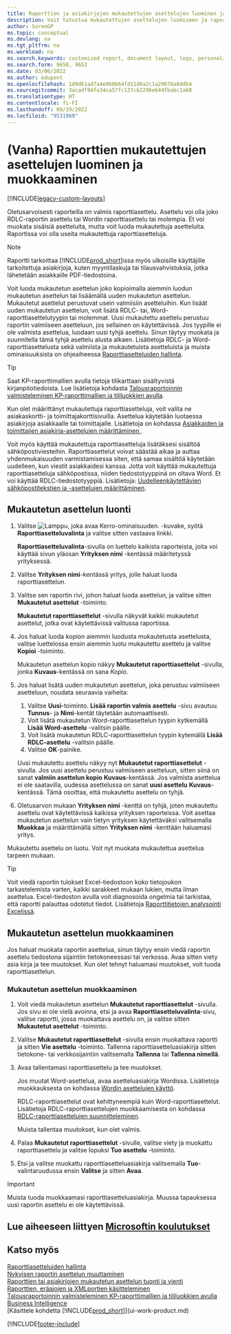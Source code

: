 ```yaml
---
title: Raporttien ja asiakirjojen mukautettujen asettelujen luominen ja muokkaaminen
description: Voit tutustua mukautettujen asettelujen luomiseen ja raportin ulkoasun muokkaamiseen, kun sitä tarkastellaan, tulostetaan tai tallennetaan.
author: SorenGP
ms.topic: conceptual
ms.devlang: na
ms.tgt_pltfrm: na
ms.workload: na
ms.search.keywords: customized report, document layout, logo, personalize
ms.search.form: 9650, 9652
ms.date: 03/06/2022
ms.author: edupont
ms.openlocfilehash: 1d9d61ad7a4e9b0b64fd11d8a2c1a29676a8ddb4
ms.sourcegitcommit: 3acadf94fa34ca57fc137cb2296e644fbabc1a60
ms.translationtype: HT
ms.contentlocale: fi-FI
ms.lasthandoff: 09/19/2022
ms.locfileid: "9531969"
---
```

# <a name="legacy-create-and-modify-custom-report-layouts"></a>(Vanha) Raporttien mukautettujen asettelujen luominen ja muokkaaminen

[!INCLUDE[legacy-custom-layouts](includes/legacy-custom-layouts.md)]

Oletusarvoisesti raporteilla on valmis raporttiasettelu. Asettelu voi olla joko RDLC-raportin asettelu tai Wordin raporttiasettelu tai molempia. Et voi muokata sisäisiä asetteluita, mutta voit luoda mukautettuja asetteluita. Raportissa voi olla useita mukautettuja raporttiasetteluja.

> [!NOTE]  
> Raportti tarkoittaa [!INCLUDE[prod_short](includes/prod_short.md)]issa myös ulkoisille käyttäjille tarkoitettuja asiakirjoja, kuten myyntilaskuja tai tilausvahvistuksia, jotka lähetetään asiakkaille PDF-tiedostoina.

Voit luoda mukautetun asettelun joko kopioimalla aiemmin luodun mukautetun asettelun tai lisäämällä uuden mukautetun asettelun. Mukautetut asettelut perustuvat usein valmiisiin asetteluihin. Kun lisäät uuden mukautetun asettelun, voit lisätä RDLC- tai, Word-raporttiasettelutyypin tai molemmat. Uusi mukautettu asettelu perustuu raportin valmiiseen asetteluun, jos sellainen on käytettävissä. Jos tyypille ei ole valmista asettelua, luodaan uusi tyhjä asettelu. Sinun täytyy muokata ja suunnitella tämä tyhjä asettelu alusta alkaen. Lisätietoja RDLC- ja Word-raporttiasettelusta sekä valmiista ja mukautetuista asetteluista ja muista ominaisuuksista on ohjeaiheessa [Raporttiasetteluiden hallinta](ui-manage-report-layouts.md).  

> [!TIP]
> Saat KP-raporttimallien avulla tietoja tilikarttaan sisältyvistä kirjanpitotiedoista. Lue lisätietoja kohdasta [Talousraportoinnin valmisteleminen KP-raporttimallien ja tililuokkien avulla](bi-how-work-account-schedule.md).

Kun olet määrittänyt mukautettuja raporttiasetteluja, voit valita ne asiakaskortti- ja toimittajakorttisivuilla. Asettelua käytetään luotaessa asiakirjoja asiakkaalle tai toimittajalle. Lisätietoja on kohdassa [Asiakkaiden ja toimittajien asiakirja-asettelujen määrittäminen ](ui-define-customer-vendor-document-layouts.md).

Voit myös käyttää mukautettuja raporttiasetteluja lisätäksesi sisältöä sähköpostiviesteihin. Raporttiasettelut voivat säästää aikaa ja auttaa yhdenmukaisuuden varmistamisessa siten, että samaa sisältöä käytetään uudelleen, kun viestit asiakkaidesi kanssa. Jotta voit käyttää mukautettuja raporttiasetteluja sähköpostissa, niiden tiedostotyyppinä on oltava Word. Et voi käyttää RDLC-tiedostotyyppiä. Lisätietoja: [Uudelleenkäytettävien sähköpostitekstien ja -asettelujen määrittäminen](admin-how-setup-email.md#set-up-reusable-email-texts-and-layouts). 

## <a name="to-create-a-custom-layout"></a>Mukautetun asettelun luonti

1. Valitse ![Lamppu, joka avaa Kerro-ominaisuuden.](media/ui-search/search_small.png "Kerro, mitä haluat tehdä") -kuvake, syötä **Raporttiasetteluvalinta** ja valitse sitten vastaava linkki.

    **Raporttiasetteluvalinta**-sivulla on luettelo kaikista raporteista, joita voi käyttää sivun yläosan **Yrityksen nimi** -kentässä määritetyssä yrityksessä.
2. Valitse **Yrityksen nimi**-kentässä yritys, jolle haluat luoda raporttiasettelun.
3. Valitse sen raportin rivi, johon haluat luoda asettelun, ja valitse sitten **Mukautetut asettelut** -toiminto.  

   **Mukautetut raporttiasettelut** -sivulla näkyvät kaikki mukautetut asettelut, jotka ovat käytettävissä valitussa raportissa.
4. Jos haluat luoda kopion aiemmin luodusta mukautetusta asettelusta, valitse luettelossa ensin aiemmin luotu mukautettu asettelu ja valitse **Kopioi** -toiminto.  

   Mukautetun asettelun kopio näkyy **Mukautetut raporttiasettelut** -sivulla, jonka **Kuvaus**-kentässä on sana *Kopio*.
5. Jos haluat lisätä uuden mukautetun asettelun, joka perustuu valmiiseen asetteluun, noudata seuraavia vaiheita:  
   1. Valitse **Uusi**-toiminto. **Lisää raportin valmis asettelu** -sivu avautuu. **Tunnus**- ja **Nimi**-kentät täytetään automaattisesti.
   2. Voit lisätä mukautetun Word-raporttiasettelun tyypin kytkemällä **Lisää Word-asettelu** -valitsin päälle.
   3. Voit lisätä mukautetun RDLC-raporttiasettelun tyypin kytemällä **Lisää RDLC-asettelu** -valitsin päälle.
   4. Valitse **OK**-painike.  

    Uusi mukautettu asettelu näkyy nyt **Mukautetut raporttiasettelut** -sivulla. Jos uusi asettelu perustuu valmiiseen asetteluun, sitten siinä on sanat **valmiin asettelun kopio** **Kuvaus**-kentässä. Jos valmista asettelua ei ole saatavilla, uudessa asettelussa on sanat **uusi asettelu** **Kuvaus**-kentässä. Tämä osoittaa, että mukautettu asettelu on tyhjä.
6. Oletusarvon mukaan **Yrityksen nimi** -kenttä on tyhjä, joten mukautettu asettelu ovat käytettävissä kaikissa yrityksen raporteissa. Voit asettaa mukautetun asettelun vain tietyn yrityksen käytettäväksi valitsemalla **Muokkaa** ja määrittämällä sitten **Yrityksen nimi** -kenttään haluamasi yritys.

Mukautettu asettelu on luotu. Voit nyt muokata mukautettua asettelua tarpeen mukaan.

> [!TIP]
> Voit viedä raportin tulokset Excel-tiedostoon koko tietojoukon tarkastelemista varten, kaikki sarakkeet mukaan lukien, mutta ilman asettelua. Excel-tiedoston avulla voit diagnosoida ongelmia tai tarkistaa, että raportti palauttaa odotetut tiedot. Lisätietoja [Raporttitietojen analysointi Excelissä](report-analyze-excel.md).

## <a name="modifying-a-custom-layout"></a><a name="ModifyCustomLayout"></a>Mukautetun asettelun muokkaaminen

Jos haluat muokata raportin asettelua, sinun täytyy ensin viedä raportin asettelu tiedostona sijaintiin tietokoneessasi tai verkossa. Avaa sitten viety asia kirja ja tee muutokset. Kun olet tehnyt haluamasi muutokset, voit tuoda raporttiasettelun.

### <a name="to-modify-a-custom-layout"></a>Mukautetun asettelun muokkaaminen

1. Voit viedä mukautetun asettelun **Mukautetut raporttiasettelut** -sivulla. Jos sivu ei ole vielä avoinna, etsi ja avaa **Raporttiasetteluvalinta**-sivu, valitse raportti, jossa muokattava asettelu on, ja valitse sitten **Mukautetut asettelut** -toiminto.  
2. Valitse **Mukautetut raporttiasettelut** -sivulla ensin muokattava raportti ja sitten **Vie asettelu** -toiminto. Tallenna raporttiasetteluasiakirja sitten tietokone- tai verkkosijaintiin valitsemalla **Tallenna** tai **Tallenna nimellä**.  
3. Avaa tallentamasi raporttiasettelu ja tee muutokset.

   Jos muutat Word-asettelua, avaa asetteluasiakirja Wordissa. Lisätietoja muokkauksesta on kohdassa [Wordin asettelujen käyttö](ui-how-add-fields-word-report-layout.md)<!--the next section [Making Changes to the Report Layout](ui-how-create-custom-report-layout.md#MakeChangesToLayout)-->.

   RDLC-raporttiasettelut ovat kehittyneempiä kuin Word-raporttiasettelut. Lisätietoja RDLC-raporttiasettelujen muokkaamisesta on kohdassa [RDLC-raporttiasettelujen suunnitteleminen](/dynamics-nav/Designing-RDLC-Report-Layouts).

   Muista tallentaa muutokset, kun olet valmis.

4. Palaa **Mukautetut raporttiasettelut** -sivulle, valitse viety ja muokattu raporttiasettelu ja valitse lopuksi **Tuo asettelu** -toiminto.  

5. Etsi ja valitse muokattu raporttiasetteluasiakirja valitsemalla **Tuo**-valintaruudussa ensin **Valitse** ja sitten **Avaa**.

> [!IMPORTANT]
> Muista tuoda muokkaamasi raporttiasetteluasiakirja. Muussa tapauksessa uusi raportin asettelu ei ole käytettävissä.

<!--
##  <a name="MakeChangesToLayout"></a> Create and Modify Custom Report Layouts

To make general formatting and layout changes, such as changing text font, adding and modifying a table, or removing a data field, just use the basic editing features of Word, like you do with any Word document.

If you're designing a Word report layout from scratch or adding new data fields, then start by adding a table that includes rows and columns that will eventually hold the data fields.

> [!TIP]  
> Show the table gridlines so that you see the boundaries of table cells. Remember to hide the gridlines when you're done editing. To show or hide table gridlines, select the table, and then under **Layout** on the **Table** tab, choose **View Gridlines**.

### Embedding Fonts in Word Layouts for Consistency

To ensure that reports always display and print with the intended fonts, wherever users open or print the reports, you can embed the fonts in the Word document. However, embedding fonts can significantly increase the size of the Word files. For more information about embedding fonts in Word, see [Embed fonts in Word, PowerPoint, or Excel](https://support.office.com/article/Embed-fonts-in-Word-PowerPoint-or-Excel-cb3982aa-ea76-4323-b008-86670f222dbc).

###  <a name="RemoveField"></a> Removing Label and Data Fields in Word Layouts

 Label and data fields of a report are contained in content controls in Word. The following figure illustrates a content control when it's selected in the Word document.  

 ![Content control for field in Word report layout.](media/nav_wordreportlayouts_contentcontrol.png "NAV_WordReportLayouts_ContentControl")  

 The name of the label or data field name displays in the content control. In the example, the field name is CompanyAddr1.  

### To remove a label or data field  

1. Right-click the field that you want to delete, and then choose **Remove Content Control**.  

     The content control is removed, but the field name remains as text.  

2. Delete the remaining text as needed.  

### Adding data fields

Adding data fields from a report dataset is a more advanced and requires some knowledge of the report dataset. For information about adding fields for data, labels, data, and images, see [Add Fields to a Word Report Layout](ui-how-add-fields-word-report-layout.md).  -->

## <a name="see-related-microsoft-training"></a>Lue aiheeseen liittyen [Microsoftin koulutukset](/training/modules/change-documents-dynamics-365-business-central/index)

## <a name="see-also"></a>Katso myös

[Raporttiasetteluiden hallinta](ui-manage-report-layouts.md)  
[Nykyisen raportin asettelun muuttaminen](ui-how-change-layout-currently-used-report.md)  
[Raporttien tai asiakirjojen mukautetun asettelun tuonti ja vienti](ui-how-import-and-export-report-layout.md)  
[Raporttien, eräajojen ja XMLportien käsitteleminen](ui-work-report.md)  
[Talousraportoinnin valmisteleminen KP-raporttimallien ja tililuokkien avulla](bi-how-work-account-schedule.md)  
[Business Intelligence](bi.md)  
[Käsittele kohdetta [!INCLUDE[prod_short](includes/prod_short.md)]](ui-work-product.md)  


[!INCLUDE[footer-include](includes/footer-banner.md)]
